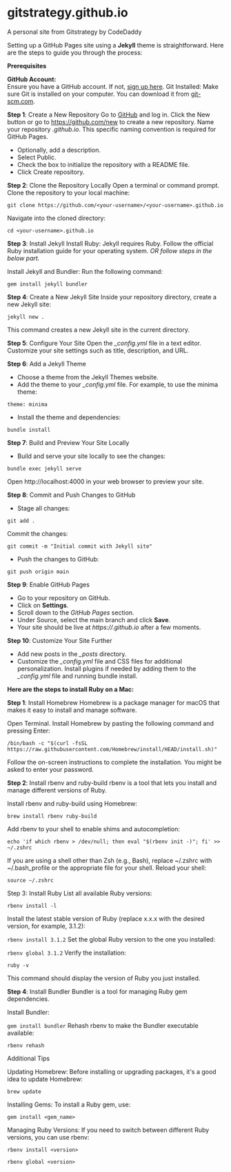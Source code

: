 # gitstrategy.github.io
A personal site from Gitstrategy by CodeDaddy

Setting up a GitHub Pages site using a **Jekyll** theme is straightforward. Here are the steps to guide you through the process:

**Prerequisites**

**GitHub Account:**    
Ensure you have a GitHub account. If not, [sign up here](https://github.com/signup?ref_cta=Sign+up&ref_loc=header+logged+out&ref_page=%2F&source=header-home).
Git Installed: Make sure Git is installed on your computer. You can download it from [git-scm.com](https://git-scm.com).

**Step 1**: Create a New Repository
Go to [GitHub](https://github.com) and log in.
Click the New button or go to https://github.com/new to create a new repository.
Name your repository *<your-username>.github.io*. This specific naming convention is required for GitHub Pages.
* Optionally, add a description.
* Select Public.
* Check the box to initialize the repository with a README file.
* Click Create repository.

**Step 2**: Clone the Repository Locally
Open a terminal or command prompt.
Clone the repository to your local machine:

`git clone https://github.com/<your-username>/<your-username>.github.io`

Navigate into the cloned directory:

`cd <your-username>.github.io`


**Step 3**: Install Jekyll
Install Ruby: Jekyll requires Ruby. Follow the official Ruby installation guide for your operating system. *OR follow steps in the below part.* 

Install Jekyll and Bundler: Run the following command:

`gem install jekyll bundler`

**Step 4**: Create a New Jekyll Site
Inside your repository directory, create a new Jekyll site:

`jekyll new .`

This command creates a new Jekyll site in the current directory.

**Step 5**: Configure Your Site
Open the *_config.yml* file in a text editor.
Customize your site settings such as title, description, and URL.

**Step 6**: Add a Jekyll Theme
- Choose a theme from the Jekyll Themes website.
- Add the theme to your *_config.yml* file. For example, to use the minima theme:

`theme: minima`

- Install the theme and dependencies:

`bundle install`

**Step 7**: Build and Preview Your Site Locally
- Build and serve your site locally to see the changes:

`bundle exec jekyll serve`

Open http://localhost:4000 in your web browser to preview your site.

**Step 8**: Commit and Push Changes to GitHub
- Stage all changes:

`git add .`

Commit the changes:

`git commit -m "Initial commit with Jekyll site"`

- Push the changes to GitHub:

`git push origin main`

**Step 9**: Enable GitHub Pages
- Go to your repository on GitHub.
- Click on **Settings**.
- Scroll down to the *GitHub Pages* section.
- Under Source, select the main branch and click **Save**.
- Your site should be live at *https://<your-username>.github.io* after a few moments.

**Step 10**: Customize Your Site Further
- Add new posts in the *_posts* directory.
- Customize the *_config.yml* file and CSS files for additional personalization.
Install plugins if needed by adding them to the *_config.yml* file and running bundle install.

**Here are the steps to install Ruby on a Mac:**

**Step 1**: Install Homebrew
Homebrew is a package manager for macOS that makes it easy to install and manage software.

Open Terminal.
Install Homebrew by pasting the following command and pressing Enter:

`/bin/bash -c "$(curl -fsSL https://raw.githubusercontent.com/Homebrew/install/HEAD/install.sh)"`

Follow the on-screen instructions to complete the installation. You might be asked to enter your password.

**Step 2**: Install rbenv and ruby-build
rbenv is a tool that lets you install and manage different versions of Ruby.

Install rbenv and ruby-build using Homebrew:

`brew install rbenv ruby-build`

Add rbenv to your shell to enable shims and autocompletion:

`echo 'if which rbenv > /dev/null; then eval "$(rbenv init -)"; fi' >> ~/.zshrc`

If you are using a shell other than Zsh (e.g., Bash), replace ~/.zshrc with ~/.bash_profile or the appropriate file for your shell.
Reload your shell:

`source ~/.zshrc`

Step 3: Install Ruby
List all available Ruby versions:

`rbenv install -l`

Install the latest stable version of Ruby (replace x.x.x with the desired version, for example, 3.1.2):

`rbenv install 3.1.2`
Set the global Ruby version to the one you installed:

`rbenv global 3.1.2`
Verify the installation:

`ruby -v`

This command should display the version of Ruby you just installed.

**Step 4**: Install Bundler
Bundler is a tool for managing Ruby gem dependencies.

Install Bundler:

`gem install bundler`
Rehash rbenv to make the Bundler executable available:

`rbenv rehash`

Additional Tips

Updating Homebrew: Before installing or upgrading packages, it's a good idea to update Homebrew:

`brew update`

Installing Gems: To install a Ruby gem, use:

`gem install <gem_name>`

Managing Ruby Versions: If you need to switch between different Ruby versions, you can use rbenv:

`rbenv install <version>`

`rbenv global <version>`
